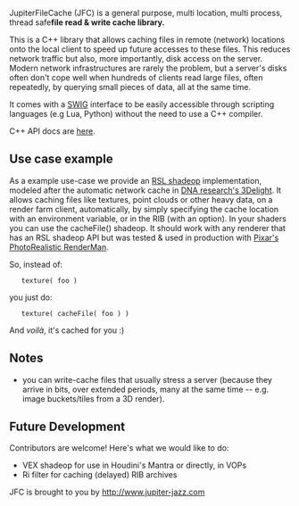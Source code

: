 JupiterFileCache (JFC) is a general purpose, multi location, multi process, thread safe**file read & write cache library.**

This is a C++ library that allows caching files in remote (network) locations onto the local client to speed up future accesses to these files.
This reduces network traffic but also, more importantly, disk access on the server. Modern network infrastructures are rarely the problem, but a server's disks often don't cope well when hundreds of clients read large files, often repeatedly, by querying small pieces of data, all at the same time.

It comes with a [SWIG](http://www.swig.org/) interface to be easily accessible through scripting languages (e.g Lua, Python) without the need to use a C++ compiler.

C++ API docs are [here](http://jupiterfilecache.googlecode.com/hg/doc/html/index.html).

## Use case example ##
As a example use-case we provide an [RSL shadeop](http://en.wikipedia.org/wiki/Shadeop) implementation, modeled after the automatic network cache in [DNA research's 3Delight](http://www.3delight.com/).
It allows caching files like textures, point clouds or other heavy data, on a render farm client, automatically, by simply specifying the cache location with an environment variable, or in the RIB (with an option).
In your shaders you can use the cacheFile() shadeop.  It should work with any renderer that has an RSL shadeop API but was tested & used in production with [Pixar's PhotoRealistic RenderMan](http://renderman.pixar.com/).

So, instead of:

```
   texture( foo )
```

you just do:

```
   texture( cacheFile( foo ) )
```

And _voilà_, it's cached for you :)

## Notes ##

  * you can write-cache files that usually stress a server (because they arrive in bits, over extended periods, many at the same time -- e.g. image buckets/tiles from a 3D render).

## Future Development ##

Contributors are welcome! Here's what we would like to do:

  * VEX shadeop for use in Houdini's Mantra or directly, in VOPs
  * Ri filter for caching (delayed) RIB archives

JFC is brought to you by  http://www.jupiter-jazz.com